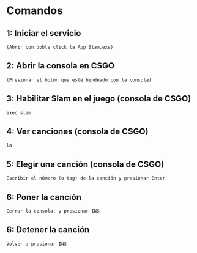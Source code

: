 # Comandos

## 1: Iniciar el servicio
```
(Abrir con doble click la App Slam.exe)
```


## 2: Abrir la consola en CSGO
```
(Presionar el botón que esté bindeado con la consola)
```

## 3: Habilitar Slam en el juego (consola de CSGO)
```
exec slam
```

## 4: Ver canciones (consola de CSGO)
```
la
```

## 5: Elegir una canción (consola de CSGO)
```
Escribir el número (o tag) de la canción y presionar Enter
```

## 6: Poner la canción
```
Cerrar la consola, y presionar INS
```

## 6: Detener la canción
```
Volver a presionar INS
```